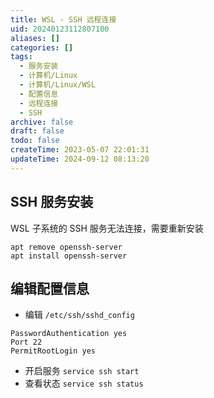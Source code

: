 ```yaml
---
title: WSL - SSH 远程连接
uid: 20240123112807100
aliases: []
categories: []
tags:
  - 服务安装
  - 计算机/Linux
  - 计算机/Linux/WSL
  - 配置信息
  - 远程连接
  - SSH
archive: false
draft: false
todo: false
createTime: 2023-05-07 22:01:31
updateTime: 2024-09-12 08:13:20
---
```


## SSH 服务安装

WSL 子系统的 SSH 服务无法连接，需要重新安装

```shell
apt remove openssh-server
apt install openssh-server
```

## 编辑配置信息

- 编辑 `/etc/ssh/sshd_config`

```shell
PasswordAuthentication yes
Port 22
PermitRootLogin yes
```

- 开启服务 `service ssh start`
- 查看状态 `service ssh status`
